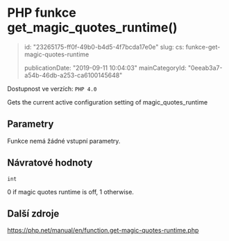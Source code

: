 PHP funkce get_magic_quotes_runtime()
=====================================

> id: "23265175-ff0f-49b0-b4d5-4f7bcda17e0e"
> slug:
> 	cs: funkce-get-magic-quotes-runtime
> 
> publicationDate: "2019-09-11 10:04:03"
> mainCategoryId: "0eeab3a7-a54b-46db-a253-ca6100145648"

Dostupnost ve verzích: `PHP 4.0`

Gets the current active configuration setting of magic_quotes_runtime


Parametry
--------------

Funkce nemá žádné vstupní parametry.

Návratové hodnoty
----------------

`int`

0 if magic quotes runtime is off, 1 otherwise.

Další zdroje
------------

https://php.net/manual/en/function.get-magic-quotes-runtime.php
